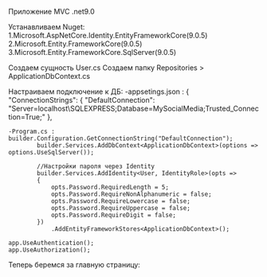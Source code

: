 ﻿Приложение MVC .net9.0

Устанавливаем Nuget: 
	1.Microsoft.AspNetCore.Identity.EntityFrameworkCore(9.0.5)
	2.Microsoft.Entity.FrameworkCore(9.0.5)
	3.Microsoft.Entity.FrameworkCore.SqlServer(9.0.5)

Создаем сущность User.cs
Создаем папку Repositories > ApplicationDbContext.cs  

Настраиваем подключение к ДБ:
	-appsetings.json : 
	{
  "ConnectionStrings": {
    "DefaultConnection": "Server=localhost\\SQLEXPRESS;Database=MySocialMedia;Trusted_Connection=True;"
  },

	-Program.cs : 
	builder.Configuration.GetConnectionString("DefaultConnection");
            builder.Services.AddDbContext<ApplicationDbContext>(options => options.UseSqlServer());

            //Настройки пароля через Identity
            builder.Services.AddIdentity<User, IdentityRole>(opts =>
            {
                opts.Password.RequiredLength = 5;
                opts.Password.RequireNonAlphanumeric = false;
                opts.Password.RequireLowercase = false;
                opts.Password.RequireUppercase = false;
                opts.Password.RequireDigit = false;
            })
                .AddEntityFrameworkStores<ApplicationDbContext>();

    app.UseAuthentication();
    app.UseAuthorization();

Теперь беремся за главную страницу: 

